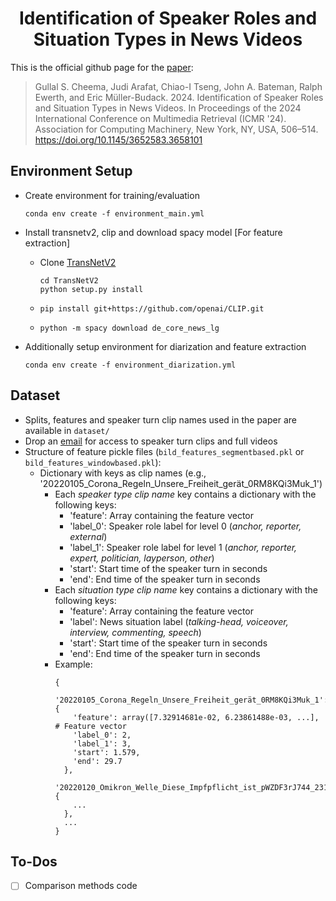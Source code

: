 <div align="center"> 
  
# Identification of Speaker Roles and Situation Types in News Videos

</div> 

This is the official github page for the [paper](https://dl.acm.org/doi/10.1145/3652583.3658101):

> Gullal S. Cheema, Judi Arafat, Chiao-I Tseng, John A. Bateman, Ralph Ewerth, and Eric Müller-Budack. 2024. Identification of Speaker Roles and Situation Types in News Videos. In Proceedings of the 2024 International Conference on Multimedia Retrieval (ICMR '24). Association for Computing Machinery, New York, NY, USA, 506–514. https://doi.org/10.1145/3652583.3658101

## Environment Setup

- Create environment for training/evaluation

  `conda env create -f environment_main.yml`

- Install transnetv2, clip and download spacy model [For feature extraction]

  - Clone [TransNetV2](https://github.com/soCzech/TransNetV2)
      ```
      cd TransNetV2
      python setup.py install
      ```

  - `pip install git+https://github.com/openai/CLIP.git`

  - `python -m spacy download de_core_news_lg`

-  Additionally setup environment for diarization and feature extraction

    `conda env create -f environment_diarization.yml`


## Dataset

- Splits, features and speaker turn clip names used in the paper are available in `dataset/`
- Drop an [email](mailto:gullalcheema@gmail.com) for access to speaker turn clips and full videos
- Structure of feature pickle files (`bild_features_segmentbased.pkl` or `bild_features_windowbased.pkl`):
  - Dictionary with keys as clip names (e.g., '20220105_Corona_Regeln_Unsere_Freiheit_gerät_0RM8KQi3Muk_1')
    - Each _speaker type clip name_ key contains a dictionary with the following keys:
      - 'feature': Array containing the feature vector
      - 'label_0': Speaker role label for level 0 (_anchor, reporter, external_)
      - 'label_1': Speaker role label for level 1 (_anchor, reporter, expert, politician, layperson, other_)
      - 'start': Start time of the speaker turn in seconds
      - 'end': End time of the speaker turn in seconds
    - Each _situation type clip name_ key contains a dictionary with the following keys:
      - 'feature': Array containing the feature vector
      - 'label': News situation label (_talking-head, voiceover, interview, commenting, speech_)
      - 'start': Start time of the speaker turn in seconds
      - 'end': End time of the speaker turn in seconds
    - Example:
      ```
      {
        '20220105_Corona_Regeln_Unsere_Freiheit_gerät_0RM8KQi3Muk_1': {
          'feature': array([7.32914681e-02, 6.23861488e-03, ...],  # Feature vector
          'label_0': 2,
          'label_1': 3,
          'start': 1.579,
          'end': 29.7
        },
        '20220120_Omikron_Welle_Diese_Impfpflicht_ist_pWZDF3rJ744_231': {
          ...
        },
        ...
      }
      ```



## To-Dos
- [ ] Comparison methods code
